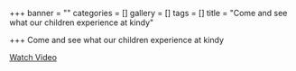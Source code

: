 +++
banner = ""
categories = []
gallery = []
tags = []
title = "Come and see what our children experience at kindy"

+++
Come and see what our children experience at kindy

<a href="https://drive.google.com/file/d/1FRfX1hKV83QS-stYSxzGKnDHAvzIu6Tn/view?usp=sharing](https://drive.google.com/file/d/1FRfX1hKV83QS-stYSxzGKnDHAvzIu6Tn/view?usp=sharing"> Watch Video</a>

